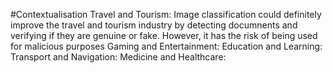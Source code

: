 #Contextualisation
Travel and Tourism: Image classification could definitely improve the travel and tourism industry by detecting documnents and verifying if they are genuine or fake. However, it has the risk of being used for malicious purposes
Gaming and Entertainment:
Education and Learning:
Transport and Navigation:
Medicine and Healthcare:
